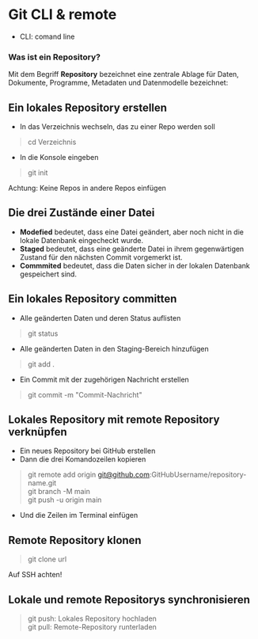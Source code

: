 # Git CLI & remote
- CLI: comand line

### Was ist ein Repository?

Mit dem Begriff **Repository** bezeichnet eine zentrale Ablage für Daten, Dokumente, Programme, Metadaten und Datenmodelle bezeichnet:

## Ein lokales Repository erstellen

- In das Verzeichnis wechseln, das zu einer Repo werden soll
> cd Verzeichnis
- In die Konsole eingeben
> git init

Achtung: Keine Repos in andere Repos einfügen

## Die drei Zustände einer Datei

- **Modefied** bedeutet, dass eine Datei geändert, aber noch nicht in die lokale Datenbank eingecheckt wurde.
- **Staged** bedeutet, dass eine geänderte Datei in ihrem gegenwärtigen Zustand für den nächsten Commit vorgemerkt ist.
- **Commmited** bedeutet, dass die Daten sicher in der lokalen Datenbank gespeichert sind.

## Ein lokales Repository committen

- Alle geänderten Daten und deren Status auflisten
> git status

- Alle geänderten Daten in den Staging-Bereich hinzufügen
> git add .

- Ein Commit mit der zugehörigen Nachricht erstellen
> git commit -m "Commit-Nachricht"

## Lokales Repository mit remote Repository verknüpfen

- Ein neues Repository bei GitHub erstellen
- Dann die drei Komandozeilen kopieren
> git remote add origin git@github.com:GitHubUsername/repository-name.git  
> git branch -M main  
>git push -u origin main
- Und die Zeilen im Terminal einfügen

## Remote Repository klonen

> git clone url
  
 Auf SSH achten!
 
 ## Lokale und remote Repositorys synchronisieren
 
 > git push: Lokales Repository hochladen  
 > git pull: Remote-Repository runterladen
